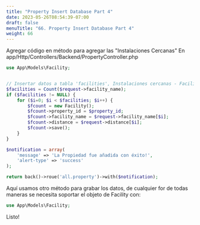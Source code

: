 ```yaml
---
title: "Property Insert Database Part 4"
date: 2023-05-26T08:54:39-07:00
draft: false
menuTitle: "66. Property Insert Database Part 4"
weight: 66
---
```


Agregar código en método para agregar las "Instalaciones Cercanas" 
En app/Http/Controllers/Backend/PropertyController.php
```php
use App\Models\Facility;


// Insertar datos a tabla 'facilities', Instalaciones cercanas - Facilities Add From Here
$facilities = Count($request->facility_name);
if ($facilities != NULL) {
    for ($i=0; $i < $facilities; $i++) {
        $fcount = new Facility();
        $fcount->property_id = $property_id;
        $fcount->facility_name = $request->facility_name[$i];
        $fcount->distance = $request->distance[$i];
        $fcount->save();
    }
}

$notification = array(
    'message' => 'La Propiedad fue añadida con éxito!',
    'alert-type' => 'success'
);

return back()->roue('all.property')->with($notification); 

```
Aquí usamos otro método para grabar los datos, de cualquier for de todas maneras se 
necesita soportar el objeto de Facility con:
```php
use App\Models\Facility; 
```
Listo!